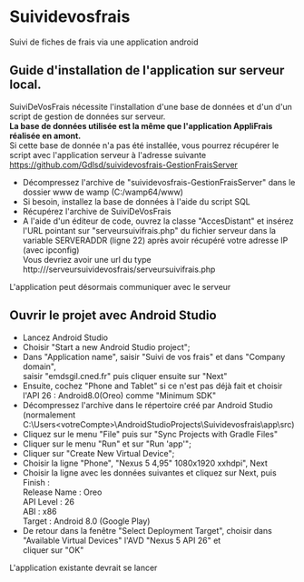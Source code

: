 # Suividevosfrais
Suivi de fiches de frais via une application android

## Guide d'installation de l'application sur serveur local.  
  
SuiviDeVosFrais nécessite l'installation d'une base de données et d'un d'un script de gestion de données sur serveur.  
**La base de données utilisée est la même que l'application AppliFrais réalisée en amont.**  
Si cette base de donnée n'a pas été installée, vous pourrez récupérer le script avec l'application serveur à l'adresse suivante  
https://github.com/Gdlsd/suividevosfrais-GestionFraisServer  
  
* Décompressez l'archive de "suividevosfrais-GestionFraisServer" dans le dossier www de wamp (C:/wamp64/www)   
* Si besoin, installez la base de données à l'aide du script SQL  
* Récupérez l'archive de SuiviDeVosFrais   
* A l'aide d'un éditeur de code, ouvrez la classe "AccesDistant" et insérez l'URL pointant sur "serveursuivifrais.php"
du fichier serveur dans la variable SERVERADDR (ligne 22) après avoir récupéré votre adresse IP (avec ipconfig)  
Vous devriez avoir une url du type http://<votre IP>/serveursuividevosfrais/serveursuivifrais.php  

L'application peut désormais communiquer avec le serveur  
  
  
## Ouvrir le projet avec Android Studio  
  
* Lancez Android Studio  
* Choisir "Start a new Android Studio project";  
* Dans "Application name", saisir "Suivi de vos frais" et dans "Company domain",  
saisir "emdsgil.cned.fr" puis cliquer ensuite sur "Next"  
* Ensuite, cochez "Phone and Tablet" si ce n'est pas déjà fait et choisir l'API 26 : Android8.0(Oreo) comme "Minimum SDK"  
* Décompressez l'archive dans le répertoire créé par Android Studio  
(normalement C:\Users\<votreCompte>\AndroidStudioProjects\Suividevosfrais\app\src)  
* Cliquez sur le menu "File" puis sur "Sync Projects with Gradle Files"  
* Cliquer sur le menu "Run" et sur "Run 'app'";  
* Cliquer sur "Create New Virtual Device";  
* Choisir la ligne "Phone", "Nexus 5 4,95" 1080x1920 xxhdpi", Next  
* Choisir la ligne avec les données suivantes et cliquez sur Next, puis Finish :  
    Release Name : Oreo  
    API Level : 26  
    ABI : x86  
    Target : Android 8.0 (Google Play)  
* De retour dans la fenêtre "Select Deployment Target", choisir dans "Available Virtual Devices" l'AVD "Nexus 5 API 26" et  
cliquer sur "OK"  
  
L'application existante devrait se lancer  




